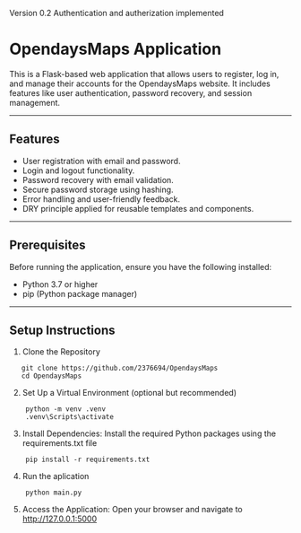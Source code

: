 Version 0.2 Authentication and autherization implemented

# OpendaysMaps Application

This is a Flask-based web application that allows users to register, log in, and manage their accounts for the OpendaysMaps website. It includes features like user authentication, password recovery, and session management.

---

## Features

- User registration with email and password.
- Login and logout functionality.
- Password recovery with email validation.
- Secure password storage using hashing.
- Error handling and user-friendly feedback.
- DRY principle applied for reusable templates and components.

---

## Prerequisites

Before running the application, ensure you have the following installed:

- Python 3.7 or higher
- pip (Python package manager)

---

## Setup Instructions

1. Clone the Repository
```CMD
   git clone https://github.com/2376694/OpendaysMaps
   cd OpendaysMaps
```

2. Set Up a Virtual Environment (optional but recommended)
```CMD
    python -m venv .venv
    .venv\Scripts\activate
```     

3. Install Dependencies: Install the required Python packages using the requirements.txt file
```CMD
    pip install -r requirements.txt
```

4. Run the aplication
```CMD
    python main.py
```

5. Access the Application: Open your browser and navigate to
    http://127.0.0.1:5000
